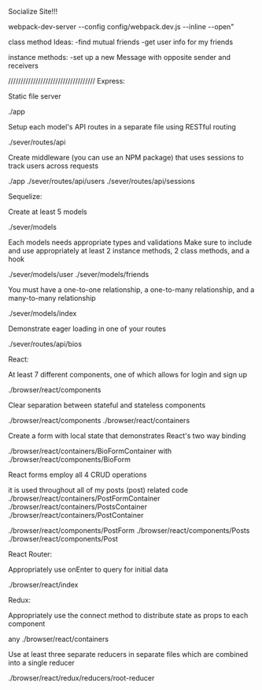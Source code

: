 Socialize Site!!!

webpack-dev-server --config config/webpack.dev.js --inline --open"


class method Ideas:
 -find mutual friends
 -get user info for my friends

 instance methods:
 -set up a new Message with opposite sender and receivers

///////////////////////////////////
Express:

Static file server

./app

Setup each model's API routes in a separate file using RESTful routing

./sever/routes/api

Create middleware (you can use an NPM package) that uses sessions to track users across requests

./app
./sever/routes/api/users
./sever/routes/api/sessions


Sequelize:

Create at least 5 models

./sever/models

Each models needs appropriate types and validations
Make sure to include and use appropriately at least 2 instance methods, 2 class methods, and a hook

./sever/models/user
./sever/models/friends

You must have a one-to-one relationship, a one-to-many
relationship, and a many-to-many relationship

./sever/models/index

Demonstrate eager loading in one of your routes

./sever/routes/api/bios

React:

At least 7 different components, one of which allows for login and sign up

./browser/react/components

Clear separation between stateful and stateless components

./browser/react/components
./browser/react/containers

Create a form with local state that demonstrates React's two way binding

./browser/react/containers/BioFormContainer
with
./browser/react/components/BioForm

React forms employ all 4 CRUD operations

it is used throughout all of my posts (post) related code
./browser/react/containers/PostFormContainer
./browser/react/containers/PostsContainer
./browser/react/containers/PostContainer

./browser/react/components/PostForm
./browser/react/components/Posts
./browser/react/components/Post


React Router:

Appropriately use onEnter to query for initial data

./browser/react/index

Redux:

Appropriately use the connect method to distribute state as props to each component

any ./browser/react/containers

Use at least three separate reducers in separate files which are combined into a single reducer

./browser/react/redux/reducers/root-reducer
